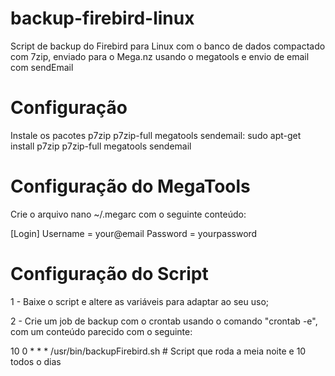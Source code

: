 # backup-firebird-linux
Script de backup do Firebird para Linux com o banco de dados compactado com 7zip, enviado para o Mega.nz usando o megatools e envio de email com sendEmail

# Configuração
Instale os pacotes p7zip p7zip-full megatools sendemail:
sudo apt-get install p7zip p7zip-full megatools sendemail

# Configuração do MegaTools
Crie o arquivo nano ~/.megarc com o seguinte conteúdo:

[Login]
Username = your@email
Password = yourpassword

# Configuração do Script
1 - Baixe o script e altere as variáveis para adaptar ao seu uso;

2 - Crie um job de backup com o crontab usando o comando "crontab -e", com um conteúdo parecido com o seguinte:

10 0 * * *   /usr/bin/backupFirebird.sh # Script que roda a meia noite e 10 todos o dias
